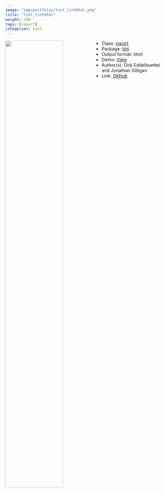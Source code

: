```yaml
---
image: "img/portfolio/tint_tintHtml.png"
title: "tint_tintHtml"
weight: 100
tags: [report]
categories: tint
---
```




<!--more-->

<img class = "jf-image-shadow" src="../../img/portfolio/tint_tintHtml.png" style="display: block; margin: auto;" width="60%"  align="left">

- Class: [report](../../tags/report)
- Package: [tint](tint)
- Output format: html
- Demo: [View](https://eddelbuettel.github.io/tint/)
- Author(s): Dirk Eddelbuettel and Jonathan Gilligan
- Link: [GitHub](https://github.com/eddelbuettel/tint)


